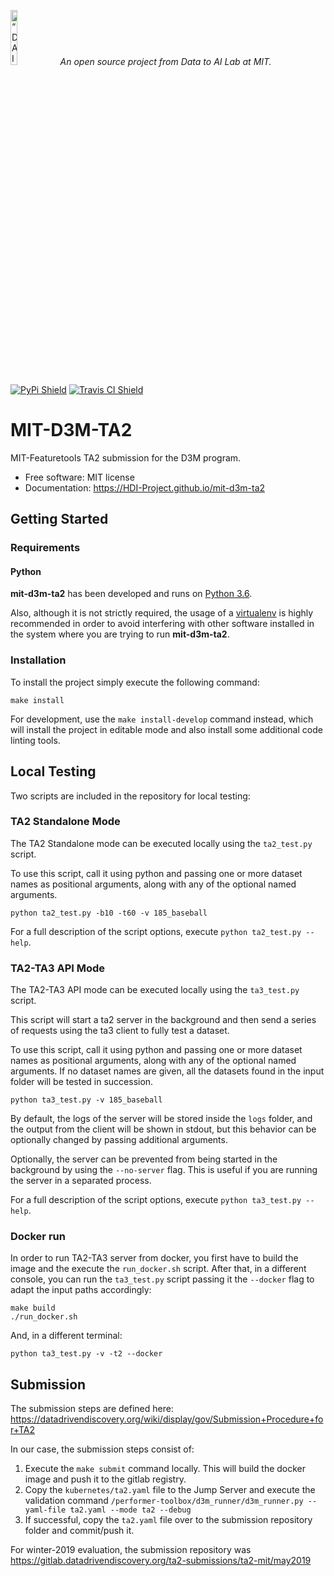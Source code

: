<p align="left">
<img width=15% src="https://dai.lids.mit.edu/wp-content/uploads/2018/06/Logo_DAI_highres.png" alt=“DAI-Lab” />
<i>An open source project from Data to AI Lab at MIT.</i>
</p>


[![PyPi Shield](https://img.shields.io/pypi/v/mit-d3m-ta2.svg)](https://pypi.python.org/pypi/mit-d3m-ta2)
[![Travis CI Shield](https://travis-ci.org/HDI-Project/mit-d3m-ta2.svg?branch=master)](https://travis-ci.org/HDI-Project/mit-d3m-ta2)


# MIT-D3M-TA2

MIT-Featuretools TA2 submission for the D3M program.

- Free software: MIT license
- Documentation: https://HDI-Project.github.io/mit-d3m-ta2

## Getting Started

### Requirements

#### Python

**mit-d3m-ta2** has been developed and runs on [Python 3.6](https://www.python.org/downloads/release/python-360/).

Also, although it is not strictly required, the usage of a [virtualenv](https://virtualenv.pypa.io/en/latest/)
is highly recommended in order to avoid interfering with other software installed in the system
where you are trying to run **mit-d3m-ta2**.

### Installation

To install the project simply execute the following command:

```
make install
```

For development, use the `make install-develop` command instead, which will install the project
in editable mode and also install some additional code linting tools.

## Local Testing

Two scripts are included in the repository for local testing:

### TA2 Standalone Mode

The TA2 Standalone mode can be executed locally using the `ta2_test.py` script.

To use this script, call it using python and passing one or more dataset names
as positional arguments, along with any of the optional named arguments.

```
python ta2_test.py -b10 -t60 -v 185_baseball
```

For a full description of the script options, execute `python ta2_test.py --help`.

### TA2-TA3 API Mode

The TA2-TA3 API mode can be executed locally using the `ta3_test.py` script.

This script will start a ta2 server in the background and then send a series of requests
using the ta3 client to fully test a dataset.

To use this script, call it using python and passing one or more dataset names
as positional arguments, along with any of the optional named arguments. If no dataset
names are given, all the datasets found in the input folder will be tested in succession.

```
python ta3_test.py -v 185_baseball
```

By default, the logs of the server will be stored inside the `logs` folder, and the output
from the client will be shown in stdout, but this behavior can be optionally changed by
passing additional arguments.

Optionally, the server can be prevented from being started in the background by using the
`--no-server` flag. This is useful if you are running the server in a separated process.

For a full description of the script options, execute `python ta3_test.py --help`.

### Docker run

In order to run TA2-TA3 server from docker, you first have to build the image and the
execute the `run_docker.sh` script.
After that, in a different console, you can run the `ta3_test.py` script passing it the
`--docker` flag to adapt the input paths accordingly:

```
make build
./run_docker.sh
```

And, in a different terminal:

```
python ta3_test.py -v -t2 --docker
```

## Submission

The submission steps are defined here: https://datadrivendiscovery.org/wiki/display/gov/Submission+Procedure+for+TA2

In our case, the submission steps consist of:

1. Execute the `make submit` command locally. This will build the docker image and push it to the
   gitlab registry.
2. Copy the `kubernetes/ta2.yaml` file to the Jump Server and execute the validation command `/performer-toolbox/d3m_runner/d3m_runner.py --yaml-file ta2.yaml --mode ta2 --debug`
3. If successful, copy the `ta2.yaml` file over to the submission repository folder and commit/push it.

For winter-2019 evaluation, the submission repository was https://gitlab.datadrivendiscovery.org/ta2-submissions/ta2-mit/may2019
